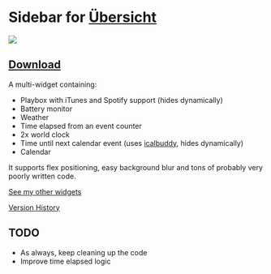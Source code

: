 # Sidebar for [Übersicht](http://tracesof.net/uebersicht/)

![](http://static1.squarespace.com/static/56390e05e4b0faef9e987c3a/t/56f05b14c6fc086f453e6603/1458592541066/mpr-mockup-04.jpg?format=1500w)

## [Download](https://github.com/Pe8er/Sidebar.Widget/raw/master/Sidebar.widget.zip)

A multi-widget containing:
- Playbox with iTunes and Spotify support (hides dynamically)
- Battery monitor
- Weather
- Time elapsed from an event counter
- 2x world clock
- Time until next calendar event (uses [icalbuddy](http://hasseg.org/icalBuddy/), hides dynamically)
- Calendar

It supports flex positioning, easy background blur and tons of probably very poorly written code.

[See my other widgets](https://github.com/Pe8er/Ubersicht-Widgets)

[Version History](https://github.com/Pe8er/Sidebar.Widget/wiki/Version-History)

## TODO

- As always, keep cleaning up the code
- Improve time elapsed logic
